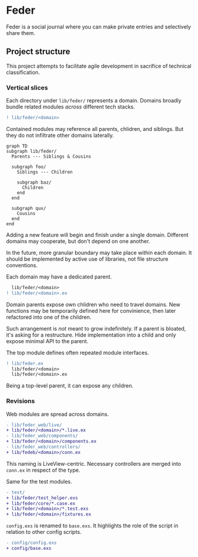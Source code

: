 # Feder

Feder is a social journal where you can make private entries and 
selectively share them.

## Project structure

This project attempts to facilitate agile development in 
sacrifice of technical classification. 

### Vertical slices

Each directory under `lib/feder/` represents a domain. Domains 
broadly bundle related modules _across_ different tech stacks. 

```diff
! lib/feder/<domain>
```

Contained modules may reference all parents, chlidren, and 
siblings. But they do not infiltrate other domains laterally.

```mermaid
graph TD
subgraph lib/feder/
  Parents --- Siblings & Cousins

  subgraph foo/
    Siblings --- Children

    subgraph baz/
      Children
    end
  end

  subgraph qux/
    Cousins 
  end 
end 
```

Adding a new feature will begin and finish under a single domain.
Different domains may cooperate, but don't depend on one another.

In the future, more granular boundary may take place within each 
domain. It should be implemented by active use of libraries, not 
file structure conventions.

Each domain may have a dedicated parent. 

```diff
  lib/feder/<domain>
! lib/feder/<domain>.ex
```

Domain parents expose own chlidren who need to travel domains. 
New functions may be temporarily defined here for convinience, 
then later refactored into one of the children.

Such arrangement is _not_ meant to grow indefinitely. If a parent 
is bloated, it's asking for a restructure. Hide implementation 
into a child and only expose minimal API to the parent.

The top module defines often repeated module interfaces. 

```diff
! lib/feder.ex
  lib/feder/<domain>
  lib/feder/<domain>.ex
```

Being a top-level parent, it can expose any children.


### Revisions

Web modules are spread across domains.

```diff
- lib/feder_web/live/
+ lib/feder/<domain>/*.live.ex
- lib/feder_web/components/
+ lib/feder/<domain>/components.ex
- lib/feder_web/controllers/
+ lib/fedeb/<domain>/conn.ex
```

This naming is LiveView-centric. Necessary controllers are 
merged into `conn.ex` in respect of the type.

Same for the test modules.


```diff
- test/
+ lib/feder/test_helper.exs
+ lib/feder/core/*.case.ex
+ lib/feder/<domain>/*.test.exs
+ lib/feder/<domain>/fixtures.ex
```

`config.exs` is renamed to `base.exs`. It highlights the role of 
the script in relation to other config scripts.

```diff
- config/config.exs
+ config/base.exs
```
